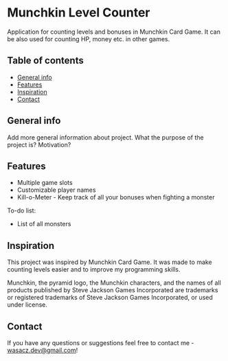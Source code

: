 # Munchkin Level Counter
Application for counting levels and bonuses in Munchkin Card Game. It can be also used for counting HP, money etc. in other games.

## Table of contents
* [General info](#general-info)
* [Features](#features)
* [Inspiration](#inspiration)
* [Contact](#contact)

## General info
Add more general information about project. What the purpose of the project is? Motivation?

## Features
* Multiple game slots
* Customizable player names
* Kill-o-Meter - Keep track of all your bonuses when fighting a monster

To-do list:
* List of all monsters

## Inspiration
This project was inspired by Munchkin Card Game. It was made to make counting levels easier and to improve my programming skills.

Munchkin, the pyramid logo, the Munchkin characters, and the names of all products published by Steve Jackson Games Incorporated are trademarks or registered trademarks of Steve Jackson Games Incorporated, or used under license.


## Contact
If you have any questions or suggestions feel free to contact me - wasacz.dev@gmail.com!
